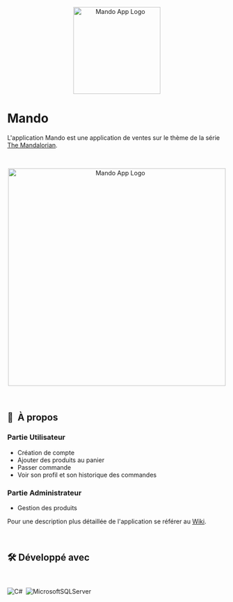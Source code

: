 <p align="center">
    <img src="https://cdn.discordapp.com/attachments/899001744728682516/934031033681207316/Mando.png" width="200" alt="Mando App Logo"/>
</p>

#  Mando

L'application Mando est une application de ventes sur le thème de la série [The Mandalorian](https://fr.wikipedia.org/wiki/The_Mandalorian). 

<br/>
<p align="center">
    <img src="https://cdn.discordapp.com/attachments/899001744728682516/934030656986558464/Accueil_connecte.png" width="500" alt="Mando App Logo"/>
</p>

<br/>

## 📌&nbsp; À propos

### Partie Utilisateur
- Création de compte
- Ajouter des produits au panier
- Passer commande
- Voir son profil et son historique des commandes

### Partie Administrateur
- Gestion des produits


Pour une description plus détaillée de l'application se référer au [Wiki](https://github.com/Nahay/Mando/wiki).

<br/>

## 🛠 Développé avec
<br/>

![C#](https://img.shields.io/badge/c%23-%23239120.svg?style=for-the-badge&logo=c-sharp&logoColor=white)&nbsp;
![MicrosoftSQLServer](https://img.shields.io/badge/Microsoft%20SQL%20Server-CC2927?style=for-the-badge&logo=microsoft%20sql%20server&logoColor=white)
